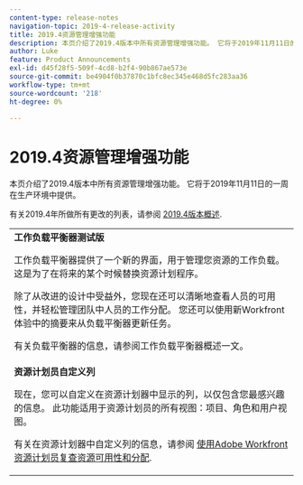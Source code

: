 ```yaml
---
content-type: release-notes
navigation-topic: 2019-4-release-activity
title: 2019.4资源管理增强功能
description: 本页介绍了2019.4版本中所有资源管理增强功能。 它将于2019年11月11日的一周在生产环境中提供。
author: Luke
feature: Product Announcements
exl-id: d45f28f5-509f-4cd8-b2f4-90b867ae573e
source-git-commit: be4904f0b37870c1bfc8ec345e468d5fc283aa36
workflow-type: tm+mt
source-wordcount: '218'
ht-degree: 0%

---
```


# 2019.4资源管理增强功能

本页介绍了2019.4版本中所有资源管理增强功能。 它将于2019年11月11日的一周在生产环境中提供。

有关2019.4年所做所有更改的列表，请参阅 [2019.4版本概述](../../../../product-announcements/product-releases/quarterly-release-archive/2019.4-release-activity/2019.4-release-activity-overview.md).

<table style="table-layout:auto"> 
 <col> 
 <tbody> 
  <tr> 
   <td><strong>工作负载平衡器测试版</strong> <p>工作负载平衡器提供了一个新的界面，用于管理您资源的工作负载。 这是为了在将来的某个时候替换资源计划程序。</p> <p>除了从改进的设计中受益外，您现在还可以清晰地查看人员的可用性，并轻松管理团队中人员的工作分配。 您还可以使用新Workfront体验中的摘要来从负载平衡器更新任务。</p> <p>有关负载平衡器的信息，请参阅工作负载平衡器概述一文。</p> </td> 
  </tr> 
  <tr> 
   <td><strong>资源计划员自定义列</strong> <p>现在，您可以自定义在资源计划器中显示的列，以仅包含您最感兴趣的信息。 此功能适用于资源计划员的所有视图：项目、角色和用户视图。</p> <p>有关在资源计划器中自定义列的信息，请参阅 <a href="../../../../resource-mgmt/resource-planning/resource-availability-allocation-resource-planner.md" class="MCXref xref" xrefformat="{para}">使用Adobe Workfront资源计划员复查资源可用性和分配</a>.</p> </td> 
  </tr> 
 </tbody> 
</table>
